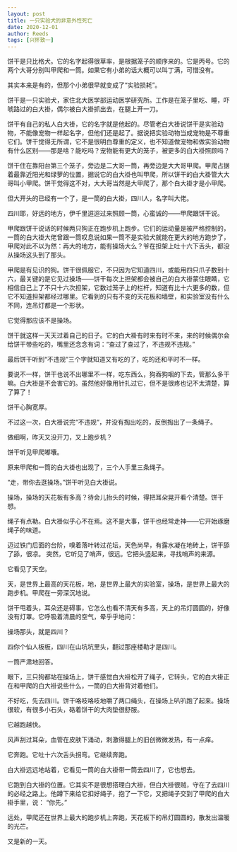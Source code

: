 ```yaml
---
layout: post
title: 一只实验犬的非意外性死亡
date: 2020-12-01
author: Reeds
tags: [兴怀致一]
---
```


饼干是只比格犬。它的名字起得很草率，是根据笼子的顺序来的。它是丙号。它的两个大哥分别叫甲爬和一筒。如果它有小弟的话大概可以叫丁满，可惜没有。

其实本来是有的，但那个小弟很早就变成了“实验损耗”。

饼干是一只实验犬，家住北大医学部运动医学研究所。工作是在笼子里吃、睡，吓唬路过的白大褂，偶尔被白大褂抓出去，在腿上开一刀。

饼干有自己的私人白大褂，它的名字就是他起的。尽管老白大褂说饼干是实验动物，不能像宠物一样起名字，但他们还是起了。据说把实验动物当成宠物是不尊重它们。饼干觉得无所谓，它不是很明白尊重的定义，也不知道做宠物和做实验动物有什么区别——那是啥？能吃吗？宠物能有更大的笼子，被更多的白大褂照顾吗？

饼干住在靠阳台第三个笼子，旁边是二大哥一筒，再旁边是大大哥甲爬。甲爬占据着最靠近阳光和绿萝的位置，据说它的白大褂也叫甲爬，所以饼干的白大褂管大大哥叫小甲爬。饼干觉得这不对，大大哥当然是大甲爬了，那个白大褂才是小甲爬。

但大开头的已经有一个了，是一筒的白大褂，四川人，名字叫大佬。

四川耶，好远的地方，伊千里迢迢过来照顾一筒，心蛮诚的——甲爬跟饼干说。

甲爬跟饼干说话的时候两只狗正在跑步机上跑步。它们的运动量是被严格控制的，一筒的白大褂大佬曾跟一筒叹息说如果一筒不是实验犬就能在更大的地方跑步了，甲爬对此不以为然：再大的地方，能有操场大么？爷在担架上吐十六下舌头，都没从操场这头到了那头。

甲爬是有见识的狗。饼干很佩服它，不只因为它知道四川，或能用四只爪子数到十六，最关键的是它见过操场——饼干每次上担架都会被自己的白大褂蒙住眼睛，它相信自己上了不只十六次担架，它数过笼子上的栏杆，知道有比十六更多的数，但它不知道担架都经过哪里。它看到的只有不变的天花板和墙壁，和实验室没有什么不同，连吊灯都是一个形状。

它觉得那应该不是操场。

饼干就这样一天天过着自己的日子。它的白大褂有时来有时不来，来的时候偶尔会给饼干带些吃的，嘴里还念念有词：“查过了查过了，不违规不违规。”

最后饼干听到“不违规”三个字就知道又有吃的了，吃的还和平时不一样。

要说不一样，饼干也说不出哪里不一样，吃东西么，狗吞狗咽的下去，管那么多干嘛。白大褂是不会害它的。虽然他好像用针扎过它，但不是很疼也记不太清楚，算了算了！

饼干心胸宽厚。

不过这一次，白大褂说完“不违规“，并没有掏出吃的，反倒掏出了一条绳子。

做细啊，昨天又没开刀，又上跑步机？

饼干听见甲爬嘟囔。

原来甲爬和一筒的白大褂也出现了，三个人手里三条绳子。

“走，带你去逛操场。”饼干听见白大褂说。

操场，操场的天花板有多高？待会儿抬头的时候，得把耳朵晃开看个清楚。饼干想。

绳子有点勒。白大褂似乎心不在焉。这不是大事，饼干也经常走神——它开始琢磨绳子的味道。

迈过铁门后面的台阶，嗅着落叶转过花坛，天色尚早，有露水凝在地砖上，饼干舔了舔，很凉。
突然，它听见了哨声，很远。它把头竖起来，寻找哨声的来源。

它看见了天空。

天，是世界上最高的天花板，地，是世界上最大的实验室，操场，是世界上最大的跑步机。甲爬在一旁深沉地说。

饼干甩着头，耳朵还是碍事，它怎么也看不清天有多高，天上的吊灯圆圆的，好像没有灯罩。它呼吸着清晨的空气，晕乎乎地问：

操场那头，就是四川？

四你个仙人板板，四川在山坑坑里头，翻过那座楼勒才是四川。

一筒严肃地回答。

眼下，三只狗都站在操场上，饼干感觉白大褂松开了绳子，它转头，它的白大褂正在和甲爬的白大褂说些什么，一筒的白大褂背对着他们。

不好吃，先去四川。饼干咯吱咯吱地嚼了两口绳头，在操场上叭叭跑了起来。操场很软，有很多小石头，硌着饼干的大肉垫很舒服。

它越跑越快。

风声刮过耳朵，血管在皮肤下涌动，刺激得腿上的旧创微微发热，有一点痒。

它奔跑。它吐十六次舌头拐弯。它继续奔跑。

白大褂远远地站着，它看见一筒的白大褂带一筒去四川了，它也想去。

它跑到白大褂的位置。它其实不是很想搭理白大褂，但白大褂很贼，守在了去四川的必经之路上。他蹲下来给它扣好绳子，抱了一下它，又把绳子交到了甲爬的白大褂手里，说：
“你先。”

远处，甲爬还在世界上最大的跑步机上奔跑，天花板下的吊灯圆圆的，散发出温暖的光芒。

又是新的一天。 